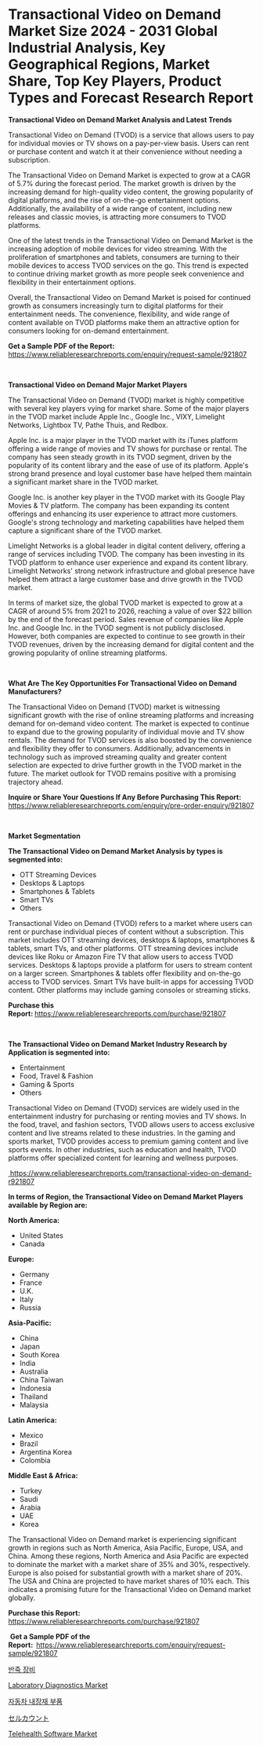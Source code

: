<p><h1>Transactional Video on Demand Market Size 2024 - 2031 Global Industrial Analysis, Key Geographical Regions, Market Share, Top Key Players, Product Types and Forecast Research Report</h1></p><p><strong>Transactional Video on Demand Market Analysis and Latest Trends</strong></p>
<p><p>Transactional Video on Demand (TVOD) is a service that allows users to pay for individual movies or TV shows on a pay-per-view basis. Users can rent or purchase content and watch it at their convenience without needing a subscription.</p><p>The Transactional Video on Demand Market is expected to grow at a CAGR of 5.7% during the forecast period. The market growth is driven by the increasing demand for high-quality video content, the growing popularity of digital platforms, and the rise of on-the-go entertainment options. Additionally, the availability of a wide range of content, including new releases and classic movies, is attracting more consumers to TVOD platforms.</p><p>One of the latest trends in the Transactional Video on Demand Market is the increasing adoption of mobile devices for video streaming. With the proliferation of smartphones and tablets, consumers are turning to their mobile devices to access TVOD services on the go. This trend is expected to continue driving market growth as more people seek convenience and flexibility in their entertainment options.</p><p>Overall, the Transactional Video on Demand Market is poised for continued growth as consumers increasingly turn to digital platforms for their entertainment needs. The convenience, flexibility, and wide range of content available on TVOD platforms make them an attractive option for consumers looking for on-demand entertainment.</p></p>
<p><strong>Get a Sample PDF of the Report:&nbsp;</strong> <a href="https://www.reliableresearchreports.com/enquiry/request-sample/921807">https://www.reliableresearchreports.com/enquiry/request-sample/921807</a></p>
<p>&nbsp;</p>
<p><strong>Transactional Video on Demand Major Market Players</strong></p>
<p><p>The Transactional Video on Demand (TVOD) market is highly competitive with several key players vying for market share. Some of the major players in the TVOD market include Apple Inc., Google Inc., VIXY, Limelight Networks, Lightbox TV, Pathe Thuis, and Redbox.</p><p>Apple Inc. is a major player in the TVOD market with its iTunes platform offering a wide range of movies and TV shows for purchase or rental. The company has seen steady growth in its TVOD segment, driven by the popularity of its content library and the ease of use of its platform. Apple's strong brand presence and loyal customer base have helped them maintain a significant market share in the TVOD market.</p><p>Google Inc. is another key player in the TVOD market with its Google Play Movies & TV platform. The company has been expanding its content offerings and enhancing its user experience to attract more customers. Google's strong technology and marketing capabilities have helped them capture a significant share of the TVOD market.</p><p>Limelight Networks is a global leader in digital content delivery, offering a range of services including TVOD. The company has been investing in its TVOD platform to enhance user experience and expand its content library. Limelight Networks' strong network infrastructure and global presence have helped them attract a large customer base and drive growth in the TVOD market.</p><p>In terms of market size, the global TVOD market is expected to grow at a CAGR of around 5% from 2021 to 2026, reaching a value of over $22 billion by the end of the forecast period. Sales revenue of companies like Apple Inc. and Google Inc. in the TVOD segment is not publicly disclosed. However, both companies are expected to continue to see growth in their TVOD revenues, driven by the increasing demand for digital content and the growing popularity of online streaming platforms.</p></p>
<p>&nbsp;</p>
<p><strong>What Are The Key Opportunities For Transactional Video on Demand Manufacturers?</strong></p>
<p><p>The Transactional Video on Demand (TVOD) market is witnessing significant growth with the rise of online streaming platforms and increasing demand for on-demand video content. The market is expected to continue to expand due to the growing popularity of individual movie and TV show rentals. The demand for TVOD services is also boosted by the convenience and flexibility they offer to consumers. Additionally, advancements in technology such as improved streaming quality and greater content selection are expected to drive further growth in the TVOD market in the future. The market outlook for TVOD remains positive with a promising trajectory ahead.</p></p>
<p><strong>Inquire or Share Your Questions If Any Before Purchasing This Report:</strong> <a href="https://www.reliableresearchreports.com/enquiry/pre-order-enquiry/921807">https://www.reliableresearchreports.com/enquiry/pre-order-enquiry/921807</a></p>
<p>&nbsp;</p>
<p><strong>Market Segmentation</strong></p>
<p><strong>The Transactional Video on Demand Market Analysis by types is segmented into:</strong></p>
<p><ul><li>OTT Streaming Devices</li><li>Desktops & Laptops</li><li>Smartphones & Tablets</li><li>Smart TVs</li><li>Others</li></ul></p>
<p><p>Transactional Video on Demand (TVOD) refers to a market where users can rent or purchase individual pieces of content without a subscription. This market includes OTT streaming devices, desktops & laptops, smartphones & tablets, smart TVs, and other platforms. OTT streaming devices include devices like Roku or Amazon Fire TV that allow users to access TVOD services. Desktops & laptops provide a platform for users to stream content on a larger screen. Smartphones & tablets offer flexibility and on-the-go access to TVOD services. Smart TVs have built-in apps for accessing TVOD content. Other platforms may include gaming consoles or streaming sticks.</p></p>
<p><strong>Purchase this Report:&nbsp;</strong><a href="https://www.reliableresearchreports.com/purchase/921807">https://www.reliableresearchreports.com/purchase/921807</a></p>
<p>&nbsp;</p>
<p><strong>The Transactional Video on Demand Market Industry Research by Application is segmented into:</strong></p>
<p><ul><li>Entertainment</li><li>Food, Travel & Fashion</li><li>Gaming & Sports</li><li>Others</li></ul></p>
<p><p>Transactional Video on Demand (TVOD) services are widely used in the entertainment industry for purchasing or renting movies and TV shows. In the food, travel, and fashion sectors, TVOD allows users to access exclusive content and live streams related to these industries. In the gaming and sports market, TVOD provides access to premium gaming content and live sports events. In other industries, such as education and health, TVOD platforms offer specialized content for learning and wellness purposes.</p></p>
<p><a href="https://www.reliableresearchreports.com/transactional-video-on-demand-r921807">&nbsp;https://www.reliableresearchreports.com/transactional-video-on-demand-r921807</a></p>
<p><strong>In terms of Region, the Transactional Video on Demand Market Players available by Region are:</strong></p>
<p>
    <p> <strong> North America: </strong>
        <ul>
            <li>United States</li>
            <li>Canada</li>
        </ul>
        </p> 
    <p> <strong> Europe: </strong>
        <ul>
            <li>Germany</li>
            <li>France</li>
            <li>U.K.</li>
            <li>Italy</li>
            <li>Russia</li>
        </ul>
        </p> 
    <p> <strong> Asia-Pacific: </strong>
        <ul>
            <li>China</li>
            <li>Japan</li>
            <li>South Korea</li>
            <li>India</li>
            <li>Australia</li>
            <li>China Taiwan</li>
            <li>Indonesia</li>
            <li>Thailand</li>
            <li>Malaysia</li>
        </ul>
        </p> 
    <p> <strong> Latin America: </strong>
        <ul>
            <li>Mexico</li>
            <li>Brazil</li>
            <li>Argentina Korea</li>
            <li>Colombia</li>
        </ul>
        </p> 
    <p> <strong> Middle East & Africa: </strong>
        <ul>
            <li>Turkey</li>
            <li>Saudi</li>
            <li>Arabia</li>
            <li>UAE</li>
            <li>Korea</li>
        </ul>
    </p>
    </p>
<p><p>The Transactional Video on Demand market is experiencing significant growth in regions such as North America, Asia Pacific, Europe, USA, and China. Among these regions, North America and Asia Pacific are expected to dominate the market with a market share of 35% and 30%, respectively. Europe is also poised for substantial growth with a market share of 20%. The USA and China are projected to have market shares of 10% each. This indicates a promising future for the Transactional Video on Demand market globally.</p></p>
<p><strong>Purchase this Report: </strong><a href="https://www.reliableresearchreports.com/purchase/921807">https://www.reliableresearchreports.com/purchase/921807</a></p>
<p>&nbsp;<strong>Get a Sample PDF of the Report:&nbsp;&nbsp;</strong><a href="https://www.reliableresearchreports.com/enquiry/request-sample/921807">https://www.reliableresearchreports.com/enquiry/request-sample/921807</a></p>
<p><strong></strong></p>
<p><p><a href="https://medium.com/@eloisadavis47/%EB%8F%84%ED%94%BC-%EC%9E%A5%EB%B9%84-%EC%8B%9C%EC%9E%A5-%EB%8F%99%ED%96%A5-%EB%B0%8F-%EC%8B%9C%EC%9E%A5-%EB%B6%84%EC%84%9D%EC%9D%80-2024-2031%EB%85%84%EA%B9%8C%EC%A7%80-%EC%98%88%EC%B8%A1%EB%90%A9%EB%8B%88%EB%8B%A4-5d5c974bccdf">반죽 장비</a></p><p><a href="https://github.com/okotobwrhuteie/Market-Research-Report-List-2/blob/main/laboratory-diagnostics-market.md">Laboratory Diagnostics Market</a></p><p><a href="https://medium.com/@reylowe2022/%EC%9E%90%EB%8F%99%EC%B0%A8-%EB%82%B4%EB%B6%80-%EA%B5%AC%EC%84%B1%ED%92%88-%EC%8B%9C%EC%9E%A5-%EC%9D%B4%ED%95%B4-%EC%8B%9C%EC%9E%A5-%EB%8F%99%ED%96%A5-%EC%84%B1%EC%9E%A5-2024%EB%85%84%EB%B6%80%ED%84%B0-2031%EB%85%84%EA%B9%8C%EC%A7%80-%EC%98%88%EC%83%81%EB%90%A8-59f120285f39">자동차 내장재 부품</a></p><p><a href="https://medium.com/@dylanwright66/%E7%B4%B0%E8%83%9E%E6%95%B0%E3%81%AE%E5%B8%82%E5%A0%B4%E3%82%B7%E3%82%A7%E3%82%A2%E3%81%AE%E9%80%B2%E5%8C%96%E3%81%A8%E5%B8%82%E5%A0%B4%E6%88%90%E9%95%B7%E3%81%AE%E3%83%88%E3%83%AC%E3%83%B3%E3%83%89-2024%E5%B9%B4-2031%E5%B9%B4-c3f136d430a3">セルカウント</a></p><p><a href="https://github.com/LeilaniWyman2021/Market-Research-Report-List-1/blob/main/telehealth-software-market.md">Telehealth Software Market</a></p></p>
